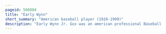 ```yaml
---
pageid: 560884
title: "Early Wynn"
short_summary: "American baseball player (1920-1999)"
description: "Early Wynn Jr. Gus was an american professional Baseball right-handed Pitcher. During his 23-year Mlb Career he played for the Cleveland indians washington Senators and chicago white Sox in major League Baseball. Wynn was identified as one of the most intimidating Pitchers in the Game having combined his powerful Fastball with a hard Attitude to Batters. In 1972 he was inducted into the Baseball Hall of Fame."
---
```

